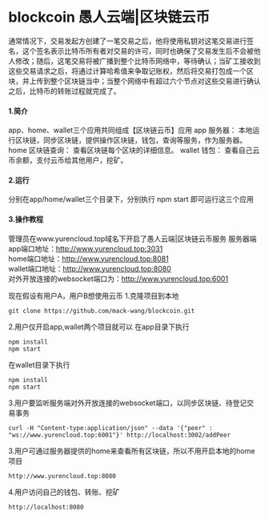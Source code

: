 # blockcoin 愚人云端|区块链云币

通常情况下，交易发起方创建了一笔交易之后，他将使用私钥对这笔交易进行签名，这个签名表示比特币所有者对交易的许可，同时也确保了交易发生后不会被他人修改；随后，这笔交易将被广播到整个比特币网络中，等待确认；当矿工接收到这些交易请求之后，将通过计算哈希值来争取记账权，然后将交易打包成一个区块，并上传到整个区块链当中；当整个网络中有超过六个节点对这些交易进行确认之后，比特币的转账过程就完成了。

#### 1.简介
app、home、wallet三个应用共同组成【区块链云币】应用
app 服务器： 本地运行区块链，同步区块链，提供操作区块链，钱包，查询等服务，作为服务器。
home 区块链查询： 查看区块链每个区块的详细信息。
wallet 钱包： 查看自己云币余额，支付云币给其他用户，挖矿。

#### 2.运行
分别在app/home/wallet三个目录下，分别执行 npm start 即可运行这三个应用


#### 3.操作教程
管理员在www.yurencloud.top域名下开启了愚人云端|区块链云币服务
服务器端
app端口地址：http://www.yurencloud.top:3031  
home端口地址：http://www.yurencloud.top:8081  
wallet端口地址：http://www.yurencloud.top:8080  
对外开放连接的websocket端口为：http://www.yurencloud.top:6001  

现在假设有用户A，用户B想使用云币
1.克隆项目到本地
~~~
git clone https://github.com/mack-wang/blockcoin.git
~~~
2.用户仅开启app,wallet两个项目就可以
在app目录下执行
~~~
npm install
npm start
~~~
在wallet目录下执行
~~~
npm install
npm start
~~~
3.用户要监听服务端对外开放连接的websocket端口，以同步区块链、待登记交易事务
~~~
curl -H "Content-type:application/json" --data '{"peer" : "ws://www.yurencloud.top:6001"}' http://localhost:3002/addPeer
~~~
3.用户可通过服务器提供的home来查看所有区块链，所以不用开启本地的home项目
~~~
http://www.yurencloud.top:8080
~~~
4.用户访问自己的钱包、转账、挖矿
~~~
http://localhost:8080
~~~
